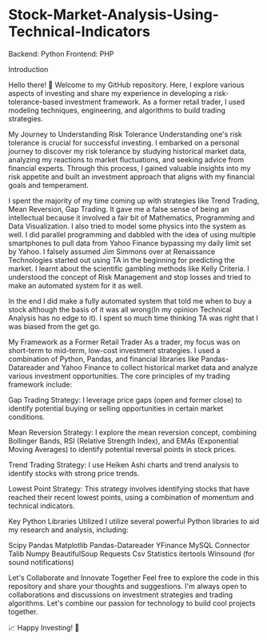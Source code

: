 # Stock-Market-Analysis-Using-Technical-Indicators
Backend: Python
Frontend: PHP

Introduction

Hello there! 👋 Welcome to my GitHub repository. Here, I explore various aspects of investing and share my experience in developing a risk-tolerance-based investment framework. As a former retail trader, I used modeling techniques, engineering, and algorithms to build trading strategies.

My Journey to Understanding Risk Tolerance
Understanding one's risk tolerance is crucial for successful investing. I embarked on a personal journey to discover my risk tolerance by studying historical market data, analyzing my reactions to market fluctuations, and seeking advice from financial experts. Through this process, I gained valuable insights into my risk appetite and built an investment approach that aligns with my financial goals and temperament.


I spent the majority of my time coming up with strategies like Trend Trading, Mean Reversion, Gap Trading. It gave me a false sense of being an intellectual because it involved a fair bit of Mathematics, Programming and Data Visualization. I also tried to model some physics into the system as well. I did parallel programming and dabbled with the idea of using multiple smartphones to pull data from Yahoo Finance bypassing my daily limit set by Yahoo. I falsely assumed Jim Simmons over at Renaissance Technologies started out using TA in the beginning for predicting the market. I learnt about the scientific gambling methods like Kelly Criteria. I understood the concept of Risk Management and stop losses and tried to make an automated system for it as well. 

In the end I did make a fully automated system that told me when to buy a stock although the basis of it was all wrong(In my opinion Technical Analysis has no edge to it). I spent so much time thinking TA was right that I was biased from the get go.

My Framework as a Former Retail Trader
As a trader, my focus was on short-term to mid-term, low-cost investment strategies. I used a combination of Python, Pandas, and financial libraries like Pandas-Datareader and Yahoo Finance to collect historical market data and analyze various investment opportunities. The core principles of my trading framework include:

Gap Trading Strategy: I leverage price gaps (open and former close) to identify potential buying or selling opportunities in certain market conditions.

Mean Reversion Strategy: I explore the mean reversion concept, combining Bollinger Bands, RSI (Relative Strength Index), and EMAs (Exponential Moving Averages) to identify potential reversal points in stock prices.

Trend Trading Strategy: I use Heiken Ashi charts and trend analysis to identify stocks with strong price trends.

Lowest Point Strategy: This strategy involves identifying stocks that have reached their recent lowest points, using a combination of momentum and technical indicators.

Key Python Libraries Utilized
I utilize several powerful Python libraries to aid my research and analysis, including:

Scipy
Pandas
Matplotlib
Pandas-Datareader
YFinance
MySQL Connector
Talib
Numpy
BeautifulSoup
Requests
Csv
Statistics
itertools
Winsound (for sound notifications)

Let's Collaborate and Innovate Together
Feel free to explore the code in this repository and share your thoughts and suggestions. I'm always open to collaborations and discussions on investment strategies and trading algorithms. Let's combine our passion for technology to build cool projects together.

📈 Happy Investing! 🚀

